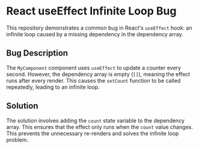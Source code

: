 # React useEffect Infinite Loop Bug
This repository demonstrates a common bug in React's `useEffect` hook: an infinite loop caused by a missing dependency in the dependency array.

## Bug Description
The `MyComponent` component uses `useEffect` to update a counter every second. However, the dependency array is empty (`[]`), meaning the effect runs after every render. This causes the `setCount` function to be called repeatedly, leading to an infinite loop. 

## Solution
The solution involves adding the `count` state variable to the dependency array. This ensures that the effect only runs when the `count` value changes.  This prevents the unnecessary re-renders and solves the infinite loop problem.